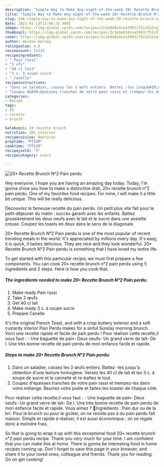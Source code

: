 ```yaml
---
description: "Simple Way to Make Any-night-of-the-week 20• Recette Brunch N°2 Pain perdu"
title: "Simple Way to Make Any-night-of-the-week 20• Recette Brunch N°2 Pain perdu"
slug: 246-simple-way-to-make-any-night-of-the-week-20-recette-brunch-n2-pain-perdu
date: 2021-01-13T13:06:25.404Z
image: https://img-global.cpcdn.com/recipes/2c3e8e814cea3993/751x532cq70/20•-recette-brunch-n2-pain-perdu-photo-principale-de-la-recette.jpg
thumbnail: https://img-global.cpcdn.com/recipes/2c3e8e814cea3993/751x532cq70/20•-recette-brunch-n2-pain-perdu-photo-principale-de-la-recette.jpg
cover: https://img-global.cpcdn.com/recipes/2c3e8e814cea3993/751x532cq70/20•-recette-brunch-n2-pain-perdu-photo-principale-de-la-recette.jpg
author: Herman Harvey
ratingvalue: 4.6
reviewcount: 33235
recipeingredient:
- " Pain rassi"
- "3 ufs"
- "40 cl lait"
- "3 c. à soupe sucre"
- " Canelle"
recipeinstructions:
- "Dans un saladier, cassez les 3 œufs entiers. Battez -les jusqu&#39;à obtention d&#39;une texture homogène. Versez les 40 cl de lait et les 3 c. à soupe de sucre et la cannelle et re-battez le tout."
- "Coupez d&#39;épaisses tranches de votre pain rassi et trempez-les dans votre mélange. Beurrez votre poêle et faites-les toaster de chaque côté."
categories:
- Recipe
tags:
- 20
- recette
- brunch

katakunci: 20 recette brunch 
nutrition: 201 calories
recipecuisine: American
preptime: "PT24M"
cooktime: "PT52M"
recipeyield: "3"
recipecategory: Lunch

---
```



![20• Recette Brunch N°2 Pain perdu](https://img-global.cpcdn.com/recipes/2c3e8e814cea3993/751x532cq70/20•-recette-brunch-n2-pain-perdu-photo-principale-de-la-recette.jpg)

Hey everyone, I hope you are having an amazing day today. Today, I'm gonna show you how to make a distinctive dish, 20• recette brunch n°2 pain perdu. One of my favorites food recipes. For mine, I will make it a little bit unique. This will be really delicious.

Découvrez la fameuse recette du pain perdu. Un petit plus vite fait pour le petit-déjeuner du matin : succès garanti avec les enfants. Battez grossièrement les deux oeufs avec le lait et le sucre dans une assiette creuse. Coupez les toasts en deux dans le sens de la diagonale.

20• Recette Brunch N°2 Pain perdu is one of the most popular of recent trending meals in the world. It's appreciated by millions every day. It's easy, it is quick, it tastes delicious. They are nice and they look wonderful. 20• Recette Brunch N°2 Pain perdu is something that I have loved my entire life.


To get started with this particular recipe, we must first prepare a few components. You can cook 20• recette brunch n°2 pain perdu using 5 ingredients and 2 steps. Here is how you cook that.

<!--inarticleads1-->

##### The ingredients needed to make 20• Recette Brunch N°2 Pain perdu:

1. Make ready  Pain rassi
1. Take 3 œufs
1. Get 40 cl lait
1. Make ready 3 c. à soupe sucre
1. Prepare  Canelle


It&#39;s the original French Toast, and with a crisp buttery exterior and a soft custardy interior Pain Perdu makes for a sinful Sunday morning brunch. Voici une recette rapide et facile de pain perdu ! Pour réaliser cette recette,il vous faut : - Une baguette de pain- Deux oeufs- Un grand verre de lait- De l. Une très bonne recette de pain perdu de mon enfance facile et rapide. 

<!--inarticleads2-->

##### Steps to make 20• Recette Brunch N°2 Pain perdu:

1. Dans un saladier, cassez les 3 œufs entiers. Battez -les jusqu&#39;à obtention d&#39;une texture homogène. Versez les 40 cl de lait et les 3 c. à soupe de sucre et la cannelle et re-battez le tout.
1. Coupez d&#39;épaisses tranches de votre pain rassi et trempez-les dans votre mélange. Beurrez votre poêle et faites-les toaster de chaque côté.


Pour réaliser cette recette,il vous faut : - Une baguette de pain- Deux oeufs- Un grand verre de lait- De l. Une très bonne recette de pain perdu de mon enfance facile et rapide. Vous aimez ? 📌Ingrédients : Pain dur ou de la bri. Pour le brunch ou pour le goûter, on ne résiste pas à du pain perdu fait maison. Simple et rapide à réaliser, il est aussi économique ; on se régale donc à moindre frais. 

So that is going to wrap it up with this exceptional food 20• recette brunch n°2 pain perdu recipe. Thank you very much for your time. I am confident that you can make this at home. There is gonna be interesting food in home recipes coming up. Don't forget to save this page in your browser, and share it to your loved ones, colleague and friends. Thank you for reading. Go on get cooking!
